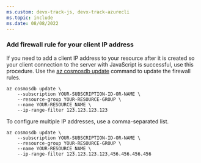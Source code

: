 ```yaml
---
ms.custom: devx-track-js, devx-track-azurecli
ms.topic: include
ms.date: 08/08/2022
---
```


### Add firewall rule for your client IP address

If you need to add a client IP address to your resource after it is created so your client connection to the server with JavaScript is successful, use this procedure. Use the [az cosmosdb update](/cli/azure/cosmosdb#az-cosmosdb-update) command to update the firewall rules.


```azurecli
az cosmosdb update \
    --subscription YOUR-SUBSCRIPTION-ID-OR-NAME \
    --resource-group YOUR-RESOURCE-GROUP \
    --name YOUR-RESOURCE_NAME \
    --ip-range-filter 123.123.123.123
```

To configure multiple IP addresses, use a comma-separated list.

```azurecli
az cosmosdb update \
    --subscription YOUR-SUBSCRIPTION-ID-OR-NAME \
    --resource-group YOUR-RESOURCE-GROUP \
    --name YOUR-RESOURCE_NAME \
    --ip-range-filter 123.123.123.123,456.456.456.456
```